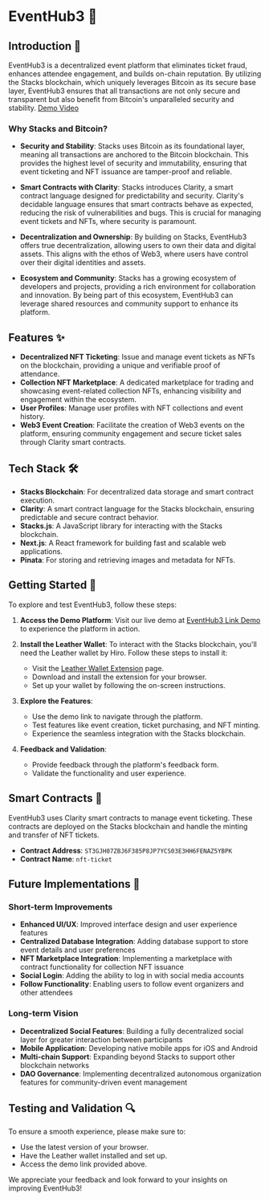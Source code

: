 # EventHub3 🎉

## Introduction 🌟

EventHub3 is a decentralized event platform that eliminates ticket fraud, enhances attendee engagement, and builds on-chain reputation. By utilizing the Stacks blockchain, which uniquely leverages Bitcoin as its secure base layer, EventHub3 ensures that all transactions are not only secure and transparent but also benefit from Bitcoin's unparalleled security and stability.
[Demo Video](https://embed.app.guidde.com/playbooks/2RvXATnHaTVMWrEL8QTGb7)

### Why Stacks and Bitcoin?

- **Security and Stability**: Stacks uses Bitcoin as its foundational layer, meaning all transactions are anchored to the Bitcoin blockchain. This provides the highest level of security and immutability, ensuring that event ticketing and NFT issuance are tamper-proof and reliable.

- **Smart Contracts with Clarity**: Stacks introduces Clarity, a smart contract language designed for predictability and security. Clarity's decidable language ensures that smart contracts behave as expected, reducing the risk of vulnerabilities and bugs. This is crucial for managing event tickets and NFTs, where security is paramount.

- **Decentralization and Ownership**: By building on Stacks, EventHub3 offers true decentralization, allowing users to own their data and digital assets. This aligns with the ethos of Web3, where users have control over their digital identities and assets.

- **Ecosystem and Community**: Stacks has a growing ecosystem of developers and projects, providing a rich environment for collaboration and innovation. By being part of this ecosystem, EventHub3 can leverage shared resources and community support to enhance its platform.

## Features ✨

- **Decentralized NFT Ticketing**: Issue and manage event tickets as NFTs on the blockchain, providing a unique and verifiable proof of attendance.
- **Collection NFT Marketplace**: A dedicated marketplace for trading and showcasing event-related collection NFTs, enhancing visibility and engagement within the ecosystem.
- **User Profiles**: Manage user profiles with NFT collections and event history.
- **Web3 Event Creation**: Facilitate the creation of Web3 events on the platform, ensuring community engagement and secure ticket sales through Clarity smart contracts.

## Tech Stack 🛠️

- **Stacks Blockchain**: For decentralized data storage and smart contract execution.
- **Clarity**: A smart contract language for the Stacks blockchain, ensuring predictable and secure contract behavior.
- **Stacks.js**: A JavaScript library for interacting with the Stacks blockchain.
- **Next.js**: A React framework for building fast and scalable web applications.
- **Pinata**: For storing and retrieving images and metadata for NFTs.

## Getting Started 🚀

To explore and test EventHub3, follow these steps:

1. **Access the Demo Platform**:
   Visit our live demo at [EventHub3 Link Demo](https://event-hub3.vercel.app/) to experience the platform in action.

2. **Install the Leather Wallet**:
   To interact with the Stacks blockchain, you'll need the Leather wallet by Hiro. Follow these steps to install it:

   - Visit the [Leather Wallet Extension](https://www.hiro.so/wallet) page.
   - Download and install the extension for your browser.
   - Set up your wallet by following the on-screen instructions.

3. **Explore the Features**:

   - Use the demo link to navigate through the platform.
   - Test features like event creation, ticket purchasing, and NFT minting.
   - Experience the seamless integration with the Stacks blockchain.

4. **Feedback and Validation**:
   - Provide feedback through the platform's feedback form.
   - Validate the functionality and user experience.

## Smart Contracts 🔗

EventHub3 uses Clarity smart contracts to manage event ticketing. These contracts are deployed on the Stacks blockchain and handle the minting and transfer of NFT tickets.

- **Contract Address**: `ST3GJH07ZBJ6F385P8JP7YCS03E3HH6FENAZ5YBPK`
- **Contract Name**: `nft-ticket`

## Future Implementations 🚀

### Short-term Improvements

- **Enhanced UI/UX**: Improved interface design and user experience features
- **Centralized Database Integration**: Adding database support to store event details and user preferences
- **NFT Marketplace Integration**: Implementing a marketplace with contract functionality for collection NFT issuance
- **Social Login**: Adding the ability to log in with social media accounts
- **Follow Functionality**: Enabling users to follow event organizers and other attendees

### Long-term Vision

- **Decentralized Social Features**: Building a fully decentralized social layer for greater interaction between participants
- **Mobile Application**: Developing native mobile apps for iOS and Android
- **Multi-chain Support**: Expanding beyond Stacks to support other blockchain networks
- **DAO Governance**: Implementing decentralized autonomous organization features for community-driven event management

## Testing and Validation 🔍

To ensure a smooth experience, please make sure to:

- Use the latest version of your browser.
- Have the Leather wallet installed and set up.
- Access the demo link provided above.

We appreciate your feedback and look forward to your insights on improving EventHub3!
